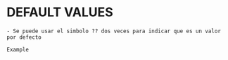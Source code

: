 
# DEFAULT VALUES

    - Se puede usar el simbolo ?? dos veces para indicar que es un valor por defecto

    Example

    